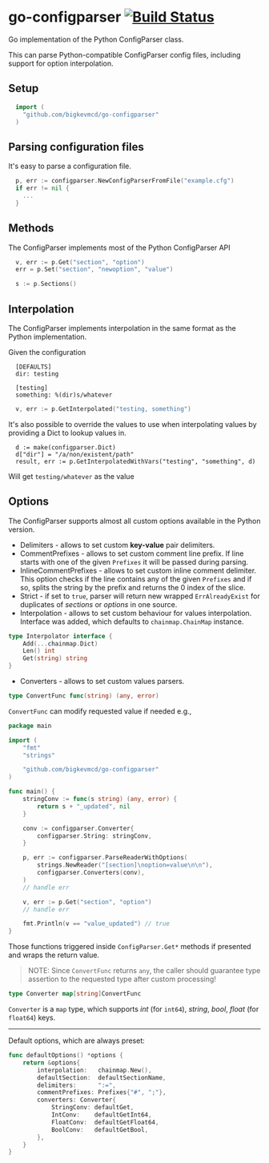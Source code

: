 # go-configparser [![Build Status](https://travis-ci.org/bigkevmcd/go-configparser.png)](https://travis-ci.org/bigkevmcd/go-configparser)
Go implementation of the Python ConfigParser class.

This can parse Python-compatible ConfigParser config files, including support for option interpolation.

## Setup
```Go
  import (
    "github.com/bigkevmcd/go-configparser"
  )
```

## Parsing configuration files
It's easy to parse a configuration file.
```Go
  p, err := configparser.NewConfigParserFromFile("example.cfg")
  if err != nil {
    ...
  }
```

## Methods
The ConfigParser implements most of the Python ConfigParser API
```Go
  v, err := p.Get("section", "option")
  err = p.Set("section", "newoption", "value")

  s := p.Sections()
```

## Interpolation
The ConfigParser implements interpolation in the same format as the Python implementation.

Given the configuration

```
  [DEFAULTS]
  dir: testing

  [testing]
  something: %(dir)s/whatever
```

```Go
  v, err := p.GetInterpolated("testing, something")
```

It's also possible to override the values to use when interpolating values by providing a Dict to lookup values in.
```
  d := make(configparser.Dict)
  d["dir"] = "/a/non/existent/path"
  result, err := p.GetInterpolatedWithVars("testing", "something", d)
```

Will get ```testing/whatever``` as the value

## Options
The ConfigParser supports almost all custom options available in the Python version.

* Delimiters - allows to set custom **key-value** pair delimiters.
* CommentPrefixes - allows to set custom comment line prefix. If line starts with one of the given `Prefixes` it will be passed during parsing.
* InlineCommentPrefixes - allows to set custom inline comment delimiter. This option checks if the line contains any of the given `Prefixes` and if so, splits the string by the prefix and returns the 0 index of the slice.
* Strict - if set to `true`, parser will return new wrapped `ErrAlreadyExist` for duplicates of *sections* or *options* in one source.
* Interpolation - allows to set custom behaviour for values interpolation. Interface was added, which defaults to `chainmap.ChainMap` instance.
```go
type Interpolator interface {
	Add(...chainmap.Dict)
	Len() int
	Get(string) string
}
```
* Converters - allows to set custom values parsers.
```go
type ConvertFunc func(string) (any, error)
```
`ConvertFunc` can modify requested value if needed e.g.,
```go
package main

import (
	"fmt"
	"strings"

	"github.com/bigkevmcd/go-configparser"
)

func main() {
	stringConv := func(s string) (any, error) {
		return s + "_updated", nil
	}

	conv := configparser.Converter{
		configparser.String: stringConv,
	}

	p, err := configparser.ParseReaderWithOptions(
		strings.NewReader("[section]\noption=value\n\n"),
		configparser.Converters(conv),
	)
	// handle err

	v, err := p.Get("section", "option")
	// handle err

	fmt.Println(v == "value_updated") // true
}
```
Those functions triggered inside `ConfigParser.Get*` methods if presented and wraps the return value. 
> NOTE: Since `ConvertFunc` returns `any`, the caller should guarantee type assertion to the requested type after custom processing!
```go
type Converter map[string]ConvertFunc
```
`Converter` is a `map` type, which supports *int* (for `int64`), *string*, *bool*, *float* (for `float64`) keys.

---
Default options, which are always preset:
```go
func defaultOptions() *options {
	return &options{
		interpolation:   chainmap.New(),
		defaultSection:  defaultSectionName,
		delimiters:      ":=",
		commentPrefixes: Prefixes{"#", ";"},
		converters: Converter{
			StringConv: defaultGet,
			IntConv:    defaultGetInt64,
			FloatConv:  defaultGetFloat64,
			BoolConv:   defaultGetBool,
		},
	}
}
```
